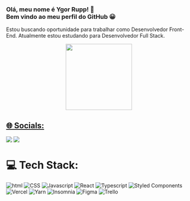 

### Olá, meu nome é Ygor Rupp! 🖖 <br> Bem vindo ao meu perfil do GitHub 😀


Estou buscando oportunidade para trabalhar como Desenvolvedor Front-End.
Atualmente estou estudando para Desenvolvedor Full Stack.

<div align="center">
  <a href="https://github.com/YgorRupp">
  <img height="180em" src="https://github-readme-stats.vercel.app/api?username=YgorRupp&show_icons=true&theme=dracula&include_all_commits=true&count_private=true"/>
</div>

## 🌐 Socials:

<div>
    <a href="https://www.linkedin.com/in/ygorrupp/" target="_blank"><img src="https://img.shields.io/badge/LinkedIn-0077B5?style=for-the-badge&logo=linkedin&logoColor=white"></a>
      <a href="https://www.instagram.com/ygorrupp/" target="_blank"><img src="https://img.shields.io/badge/Instagram-E4405F?style=for-the-badge&logo=instagram&logoColor=white"></a>
<div/>
  
# 💻 Tech Stack:
  
 <img src="https://img.shields.io/badge/HTML5-E34F26?style=for-the-badge&logo=html5&logoColor=white" alt="html">
 <img src="https://img.shields.io/badge/CSS3-1572B6?style=for-the-badge&logo=css3&logoColor=white" alt="CSS">
 <img src="https://img.shields.io/badge/JavaScript-F7DF1E?style=for-the-badge&logo=javascript&logoColor=black" alt="Javascript">
 <img src="https://img.shields.io/badge/React-20232A?style=for-the-badge&logo=react&logoColor=61DAFB" alt="React">
 <img src="https://img.shields.io/badge/TypeScript-007ACC?style=for-the-badge&logo=typescript&logoColor=white" alt="Typescript">
 <img src="https://img.shields.io/badge/styled--components-DB7093?style=for-the-badge&logo=styled-components&logoColor=white" alt="Styled Components">
 <img src="https://img.shields.io/badge/vercel-%23000000.svg?style=for-the-badge&logo=vercel&logoColor=white" alt="Vercel">
 <img src="https://img.shields.io/badge/yarn-%232C8EBB.svg?style=for-the-badge&logo=yarn&logoColor=white" alt="Yarn">
 <img src="https://img.shields.io/badge/Insomnia-black?style=for-the-badge&logo=insomnia&logoColor=5849BE" alt="Insomnia">
 <img src="https://img.shields.io/badge/figma-%23F24E1E.svg?style=for-the-badge&logo=figma&logoColor=white" alt="Figma">
 <img src="https://img.shields.io/badge/Trello-%23026AA7.svg?style=for-the-badge&logo=Trello&logoColor=white" alt="Trello">
 <img https://img.shields.io/badge/Python-3776AB?style=for-the-badge&logo=python&logoColor=white>
  
  
  
